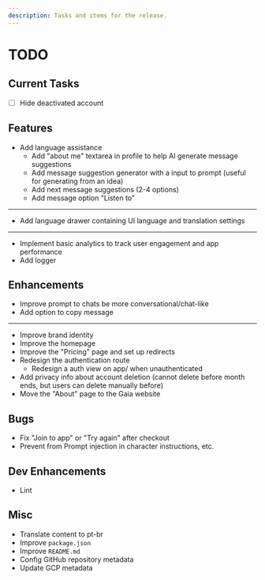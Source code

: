 ```yaml
---
description: Tasks and items for the release.
---
```


# TODO

## Current Tasks

- [ ] Hide deactivated account

## Features

- Add language assistance
  - Add "about me" textarea in profile to help AI generate message suggestions
  - Add message suggestion generator with a input to prompt (useful for generating from an idea)
  - Add next message suggestions (2-4 options)
  - Add message option "Listen to"

- ---
- Add language drawer containing UI language and translation settings
- ---
- Implement basic analytics to track user engagement and app performance
- Add logger

## Enhancements

- Improve prompt to chats be more conversational/chat-like
- Add option to copy message
---
- Improve brand identity
- Improve the homepage
- Improve the "Pricing" page and set up redirects
- Redesign the authentication route
  - Redesign a auth view on app/ when unauthenticated
- Add privacy info about account deletion (cannot delete before month ends, but users can delete manually before)
- Move the "About" page to the Gaia website

## Bugs

- Fix "Join to app" or "Try again" after checkout
- Prevent from Prompt injection in character instructions, etc.

## Dev Enhancements

- Lint

## Misc

- Translate content to pt-br
- Improve `package.json`
- Improve `README.md`
- Config GitHub repository metadata
- Update GCP metadata
